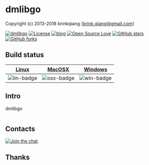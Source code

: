 # dmlibgo

Copyright (c) 2013-2018 brinkqiang (brink.qiang@gmail.com)

[![dmlibgo](https://img.shields.io/badge/brinkqiang-dmlibgo-blue.svg?style=flat-square)](https://github.com/brinkqiang/dmlibgo)
[![License](https://img.shields.io/badge/license-MIT-brightgreen.svg)](https://github.com/brinkqiang/dmlibgo/blob/master/LICENSE)
[![blog](https://img.shields.io/badge/Author-Blog-7AD6FD.svg)](https://brinkqiang.github.io/)
[![Open Source Love](https://badges.frapsoft.com/os/v3/open-source.png)](https://github.com/brinkqiang)
[![GitHub stars](https://img.shields.io/github/stars/brinkqiang/dmlibgo.svg?label=Stars)](https://github.com/brinkqiang/dmlibgo) 
[![GitHub forks](https://img.shields.io/github/forks/brinkqiang/dmlibgo.svg?label=Fork)](https://github.com/brinkqiang/dmlibgo)

## Build status
| [Linux][lin-link] | [MacOSX][osx-link] | [Windows][win-link] |
| :---------------: | :----------------: | :-----------------: |
| ![lin-badge]      | ![osx-badge]       | ![win-badge]        |

[lin-badge]: https://travis-ci.org/brinkqiang/dmlibgo.svg?branch=master "Travis build status"
[lin-link]:  https://travis-ci.org/brinkqiang/dmlibgo "Travis build status"
[osx-badge]: https://travis-ci.org/brinkqiang/dmlibgo.svg?branch=master "Travis build status"
[osx-link]:  https://travis-ci.org/brinkqiang/dmlibgo "Travis build status"
[win-badge]: https://ci.appveyor.com/api/projects/status/github/brinkqiang/dmlibgo?branch=master&svg=true "AppVeyor build status"
[win-link]:  https://ci.appveyor.com/project/brinkqiang/dmlibgo "AppVeyor build status"

## Intro
dmlibgo
```cpp
```
## Contacts
[![Join the chat](https://badges.gitter.im/brinkqiang/dmlibgo/Lobby.svg)](https://gitter.im/brinkqiang/dmlibgo)

## Thanks
